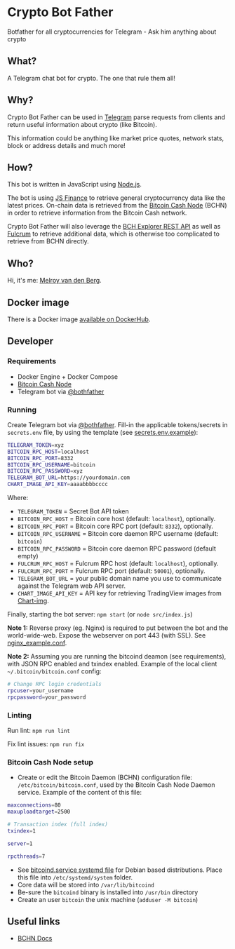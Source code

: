 # Crypto Bot Father

Botfather for all cryptocurrencies for Telegram - Ask him anything about crypto

## What?

A Telegram chat bot for crypto. The one that rule them all!

## Why?

Crypto Bot Father can be used in [Telegram](https://telegram.org/apps) parse requests from clients and return useful information about crypto (like Bitcoin).

This information could be anything like market price quotes, network stats, block or address details and much more!

## How?

This bot is written in JavaScript using [Node.js](https://nodejs.org/en/download/).

The bot is using [JS Finance](finance.melroy.org/docs) to retrieve general cryptocurrency data like the latest prices. On-chain data is retrieved from the [Bitcoin Cash Node](https://bitcoincashnode.org) (BCHN) in order to retrieve information from the Bitcoin Cash network.

Crypto Bot Father will also leverage the [BCH Explorer REST API](https://explorer.melroy.org) as well as [Fulcrum](https://github.com/cculianu/Fulcrum) to retrieve additional data, which is otherwise too complicated to retrieve from BCHN directly.

## Who?

Hi, it's me: [Melroy van den Berg](https://melroy.org).

## Docker image

There is a Docker image [available on DockerHub](https://hub.docker.com/repository/docker/danger89/crypto-bot-father).

## Developer

### Requirements

- Docker Engine + Docker Compose
- [Bitcoin Cash Node](https://gitlab.com/bitcoin-cash-node/bitcoin-cash-node)
- Telegram bot via [@bothfather](https://telegram.me/BotFather)

### Running

Create Telegram bot via [@bothfather](https://telegram.me/BotFather). Fill-in the applicable tokens/secrets in `secrets.env` file, by using the template (see [secrets.env.example](secrets.env.example)):

```sh
TELEGRAM_TOKEN=xyz
BITCOIN_RPC_HOST=localhost
BITCOIN_RPC_PORT=8332
BITCOIN_RPC_USERNAME=bitcoin
BITCOIN_RPC_PASSWORD=xyz
TELEGRAM_BOT_URL=https://yourdomain.com
CHART_IMAGE_API_KEY=aaaabbbbcccc
```

Where:

- `TELEGRAM_TOKEN` = Secret Bot API token
- `BITCOIN_RPC_HOST` = Bitcoin core host (default: `localhost`), optionally.
- `BITCOIN_RPC_PORT` = Bitcoin core RPC port (default: `8332`), optionally.
- `BITCOIN_RPC_USERNAME` = Bitcoin core daemon RPC username (default: `bitcoin`)
- `BITCOIN_RPC_PASSWORD` = Bitcoin core daemon RPC password (default empty)
- `FULCRUM_RPC_HOST` = Fulcrum RPC host (default: `localhost`), optionally.
- `FULCRUM_RPC_PORT` = Fulcrum RPC port (default: `50001`), optionally.
- `TELEGRAM_BOT_URL` = your public domain name you use to communicate against the Telegram web API server.
- `CHART_IMAGE_API_KEY` = API key for retrieving TradingView images from [Chart-img](https://chart-img.com/).

Finally, starting the bot server: `npm start` (or `node src/index.js`)

**Note 1:** Reverse proxy (eg. Nginx) is required to put between the bot and the world-wide-web. Expose the webserver on port 443 (with SSL). See [nginx_example.conf](nginx_example.conf).

**Note 2:** Assuming you are running the bitcoind deamon (see requirements), with JSON RPC enabled and txindex enabled. Example of the local client `~/.bitcoin/bitcoin.conf` config:

```sh
# Change RPC login credentials
rpcuser=your_username
rpcpassword=your_password
```

### Linting

Run lint: `npm run lint`

Fix lint issues: `npm run fix`

### Bitcoin Cash Node setup

- Create or edit the Bitcoin Daemon (BCHN) configuration file: `/etc/bitcoin/bitcoin.conf`, used by the Bitcoin Cash Node Daemon service. Example of the content of this file:

```sh
maxconnections=80
maxuploadtarget=2500

# Transaction index (full index)
txindex=1

server=1

rpcthreads=7
```

- See [bitcoind.service systemd file](bitcoind.service) for Debian based distributions. Place this file into `/etc/systemd/system` folder.
- Core data will be stored into `/var/lib/bitcoind`
- Be-sure the `bitcoind` binary is installed into `/usr/bin` directory
- Create an user `bitcoin` the unix machine (`adduser -M bitcoin`)

## Useful links

- [BCHN Docs](https://docs.bitcoincashnode.org/)
